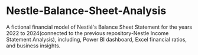 # Nestle-Balance-Sheet-Analysis
A fictional financial model of Nestlé's Balance Sheet Statement for the years 2022 to 2024(connected to the previous repository-Nestle Income Statement Analysis), including, Power BI dashboard, Excel financial ratios, and business insights.
